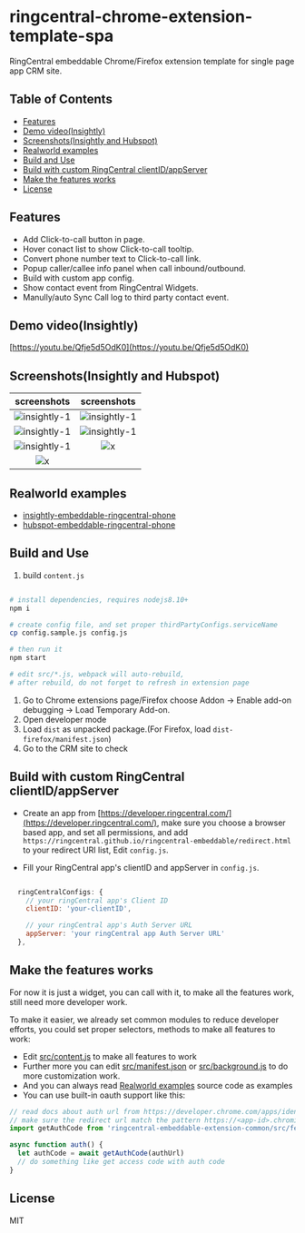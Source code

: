 # ringcentral-chrome-extension-template-spa <!-- omit in toc -->

RingCentral embeddable Chrome/Firefox extension template for single page app CRM site.

## Table of Contents <!-- omit in toc -->

- [Features](#features)
- [Demo video(Insightly)](#demo-videoinsightly)
- [Screenshots(Insightly and Hubspot)](#screenshotsinsightly-and-hubspot)
- [Realworld examples](#realworld-examples)
- [Build and Use](#build-and-use)
- [Build with custom RingCentral clientID/appServer](#build-with-custom-ringcentral-clientidappserver)
- [Make the features works](#make-the-features-works)
- [License](#license)

## Features

- Add Click-to-call button in page.
- Hover conact list to show Click-to-call tooltip.
- Convert phone number text to Click-to-call link.
- Popup caller/callee info panel when call inbound/outbound.
- Build with custom app config.
- Show contact event from RingCentral Widgets.
- Manully/auto Sync Call log to third party contact event.

## Demo video(Insightly)

[https://youtu.be/Qfje5d5OdK0](https://youtu.be/Qfje5d5OdK0)

## Screenshots(Insightly and Hubspot)

| screenshots            |  screenshots |
:-------------------------:|:-------------------------:
![insightly-1](https://github.com/ringcentral/insightly-embeddable-ringcentral-phone/raw/master/screenshots/insightly-5.png) | ![insightly-1](https://github.com/ringcentral/insightly-embeddable-ringcentral-phone/raw/master/screenshots/insightly-4.png)
![insightly-1](https://github.com/ringcentral/insightly-embeddable-ringcentral-phone/raw/master/screenshots/insightly-3.png) | ![insightly-1](https://github.com/ringcentral/insightly-embeddable-ringcentral-phone/raw/master/screenshots/insightly-2.png)
![insightly-1](https://github.com/ringcentral/insightly-embeddable-ringcentral-phone/raw/master/screenshots/insightly-1.png) | ![x](https://github.com/ringcentral/hubspot-embeddable-ringcentral-phone/raw/master/screenshots/hs6.png)
![x](https://github.com/ringcentral/hubspot-embeddable-ringcentral-phone/raw/master/screenshots/hs7.png) |  

## Realworld examples

- [insightly-embeddable-ringcentral-phone](https://github.com/ringcentral/insightly-embeddable-ringcentral-phone)
- [hubspot-embeddable-ringcentral-phone](https://github.com/ringcentral/hubspot-embeddable-ringcentral-phone)

## Build and Use

1. build `content.js`

```bash

# install dependencies, requires nodejs8.10+
npm i

# create config file, and set proper thirdPartyConfigs.serviceName
cp config.sample.js config.js

# then run it
npm start

# edit src/*.js, webpack will auto-rebuild,
# after rebuild, do not forget to refresh in extension page
```

1. Go to Chrome extensions page/Firefox choose Addon -> Enable add-on debugging -> Load Temporary Add-on.
2. Open developer mode
3. Load `dist` as unpacked package.(For Firefox, load `dist-firefox/manifest.json`)
4. Go to the CRM site to check

## Build with custom RingCentral clientID/appServer

- Create an app from [https://developer.ringcentral.com/](https://developer.ringcentral.com/), make sure you choose a browser based app, and set all permissions, and add `https://ringcentral.github.io/ringcentral-embeddable/redirect.html` to your redirect URI list, Edit `config.js`.

- Fill your RingCentral app's clientID and appServer in `config.js`.

```js

  ringCentralConfigs: {
    // your ringCentral app's Client ID
    clientID: 'your-clientID',

    // your ringCentral app's Auth Server URL
    appServer: 'your ringCentral app Auth Server URL'
  },
```

## Make the features works

For now it is just a widget, you can call with it, to make all the features work, still need more developer work.

To make it easier, we already set common modules to reduce developer efforts, you could set proper selectors, methods to make all features to work:

- Edit [src/content.js](src/content.js) to make all features to work
- Further more you can edit [src/manifest.json](src/manifest.json) or [src/background.js](src/background.js) to do more customization work.
- And you can always read [Realworld examples](#realworld-examples) source code as examples
- You can use built-in oauth support like this:

```js
// read docs about auth url from https://developer.chrome.com/apps/identity#method-launchWebAuthFlow
// make sure the redirect url match the pattern https://<app-id>.chromiumapp.org/*
import getAuthCode from 'ringcentral-embeddable-extension-common/src/feat/browser-oauth'

async function auth() {
  let authCode = await getAuthCode(authUrl)
  // do something like get access code with auth code
}
```

## License

MIT

